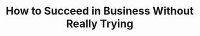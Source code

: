 ---
layout: productions
title: How to Succeed in Business Without Really Trying
year: 2013)
image: 
image_credit: 
image_alt:
image_caption:
category: 
details:
  Theatre: FSCJ Summer Musical Theatre Experience
cast:
  Actor: Michael Lipp
crew:
external_links:
---